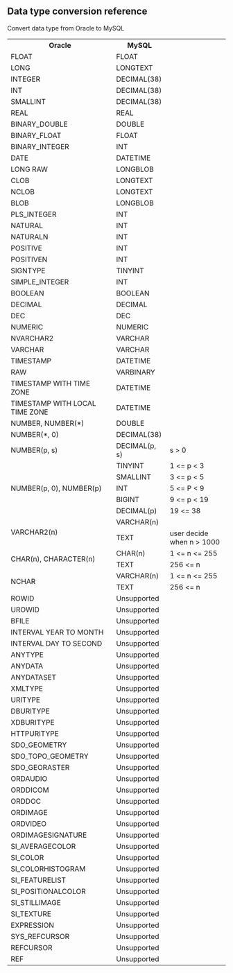 ## Data type conversion reference

Convert data type from Oracle to MySQL

<table>
  <tr><th>Oracle</th><th>MySQL</th><td></td></tr>
  <tr><td>FLOAT</td><td>FLOAT</td><td></td></tr>
  <tr><td>LONG</td><td>LONGTEXT</td><td></td></tr>
  <tr><td>INTEGER</td><td>DECIMAL(38)</td><td></td></tr>
  <tr><td>INT</td><td>DECIMAL(38)</td><td></td></tr>
  <tr><td>SMALLINT</td><td>DECIMAL(38)</td><td></td></tr>
  <tr><td>REAL</td><td>REAL</td><td></td></tr>
  <tr><td>BINARY_DOUBLE</td><td>DOUBLE</td><td></td></tr>
  <tr><td>BINARY_FLOAT</td><td>FLOAT</td><td></td></tr>
  <tr><td>BINARY_INTEGER</td><td>INT</td><td></td></tr>
  <tr><td>DATE</td><td>DATETIME</td><td></td></tr>
  <tr><td>LONG RAW</td><td>LONGBLOB</td><td></td></tr>
  <tr><td>CLOB</td><td>LONGTEXT</td><td></td></tr>
  <tr><td>NCLOB</td><td>LONGTEXT</td><td></td></tr>
  <tr><td>BLOB</td><td>LONGBLOB</td><td></td></tr>
  <tr><td>PLS_INTEGER</td><td>INT</td><td></td></tr>
  <tr><td>NATURAL</td><td>INT</td><td></td></tr>
  <tr><td>NATURALN</td><td>INT</td><td></td></tr>
  <tr><td>POSITIVE</td><td>INT</td><td></td></tr>
  <tr><td>POSITIVEN</td><td>INT</td><td></td></tr>
  <tr><td>SIGNTYPE</td><td>TINYINT</td><td></td></tr>
  <tr><td>SIMPLE_INTEGER</td><td>INT</td><td></td></tr>
  <tr><td>BOOLEAN</td><td>BOOLEAN</td><td></td></tr>
  <tr><td>DECIMAL</td><td>DECIMAL</td><td></td></tr>
  <tr><td>DEC</td><td>DEC</td><td></td></tr>
  <tr><td>NUMERIC</td><td>NUMERIC</td><td></td></tr>
  <tr><td>NVARCHAR2</td><td>VARCHAR</td><td></td></tr>
  <tr><td>VARCHAR</td><td>VARCHAR</td><td></td></tr>
  <tr><td>TIMESTAMP</td><td>DATETIME</td><td></td></tr>
  <tr><td>RAW</td><td>VARBINARY</td><td></td></tr>
  <tr><td>TIMESTAMP WITH TIME ZONE</td><td>DATETIME</td><td></td></tr>
  <tr><td>TIMESTAMP WITH LOCAL TIME ZONE</td><td>DATETIME</td><td></td></tr>
  <tr><td>NUMBER, NUMBER(*)</td><td>DOUBLE</td><td></td></tr>
  <tr><td>NUMBER(*, 0)</td><td>DECIMAL(38)</td><td></td></tr>
  <tr><td>NUMBER(p, s)</td><td>DECIMAL(p, s)</td><td>s > 0</td></tr>
  <tr><td rowspan="5">NUMBER(p, 0), NUMBER(p)</td><td>TINYINT</td><td>1 <= p < 3 </td></tr>
  <tr><td>SMALLINT</td><td>3 <= p < 5</td></tr>
  <tr><td>INT</td><td>5 <= P < 9</td></tr>
  <tr><td>BIGINT</td><td>9 <= p < 19</td></tr>
  <tr><td>DECIMAL(p)</td><td>19 <= 38</td></tr>
  <tr><td rowspan="2">VARCHAR2(n)</td><td>VARCHAR(n)</td><td></td></tr>
  <tr><td>TEXT</td><td>user decide when n > 1000</td></tr>
  <tr><td rowspan="2">CHAR(n), CHARACTER(n)</td><td>CHAR(n)</td><td>1 <= n <= 255</td></tr>
  <tr><td>TEXT</td><td>256 <= n</td></tr>
  <tr><td rowspan="2">NCHAR</td><td>VARCHAR(n)</td><td>1 <= n <= 255</td></tr>
  <tr><td>TEXT</td><td>256 <= n</td></tr>
  <tr><td>ROWID</td><td>Unsupported</td><td></td></tr>
  <tr><td>UROWID</td><td>Unsupported</td><td></td></tr>
  <tr><td>BFILE</td><td>Unsupported</td><td></td></tr>
  <tr><td>INTERVAL YEAR TO MONTH</td><td>Unsupported</td><td></td></tr>
  <tr><td>INTERVAL DAY TO SECOND</td><td>Unsupported</td><td></td></tr>
  <tr><td>ANYTYPE</td><td>Unsupported</td><td></td></tr>
  <tr><td>ANYDATA</td><td>Unsupported</td><td></td></tr>
  <tr><td>ANYDATASET</td><td>Unsupported</td><td></td></tr>
  <tr><td>XMLTYPE</td><td>Unsupported</td><td></td></tr>
  <tr><td>URITYPE</td><td>Unsupported</td><td></td></tr>
  <tr><td>DBURITYPE</td><td>Unsupported</td><td></td></tr>
  <tr><td>XDBURITYPE</td><td>Unsupported</td><td></td></tr>
  <tr><td>HTTPURITYPE</td><td>Unsupported</td><td></td></tr>
  <tr><td>SDO_GEOMETRY</td><td>Unsupported</td><td></td></tr>
  <tr><td>SDO_TOPO_GEOMETRY</td><td>Unsupported</td><td></td></tr>
  <tr><td>SDO_GEORASTER</td><td>Unsupported</td><td></td></tr>
  <tr><td>ORDAUDIO</td><td>Unsupported</td><td></td></tr>
  <tr><td>ORDDICOM</td><td>Unsupported</td><td></td></tr>
  <tr><td>ORDDOC</td><td>Unsupported</td><td></td></tr>
  <tr><td>ORDIMAGE</td><td>Unsupported</td><td></td></tr>
  <tr><td>ORDVIDEO</td><td>Unsupported</td><td></td></tr>
  <tr><td>ORDIMAGESIGNATURE</td><td>Unsupported</td><td></td></tr>
  <tr><td>SI_AVERAGECOLOR</td><td>Unsupported</td><td></td></tr>
  <tr><td>SI_COLOR</td><td>Unsupported</td><td></td></tr>
  <tr><td>SI_COLORHISTOGRAM</td><td>Unsupported</td><td></td></tr>
  <tr><td>SI_FEATURELIST</td><td>Unsupported</td><td></td></tr>
  <tr><td>SI_POSITIONALCOLOR</td><td>Unsupported</td><td></td></tr>
  <tr><td>SI_STILLIMAGE</td><td>Unsupported</td><td></td></tr>
  <tr><td>SI_TEXTURE</td><td>Unsupported</td><td></td></tr>
  <tr><td>EXPRESSION</td><td>Unsupported</td><td></td></tr>
  <tr><td>SYS_REFCURSOR</td><td>Unsupported</td><td></td></tr>
  <tr><td>REFCURSOR</td><td>Unsupported</td><td></td></tr>
  <tr><td>REF</td><td>Unsupported</td><td></td></tr>
</table>

